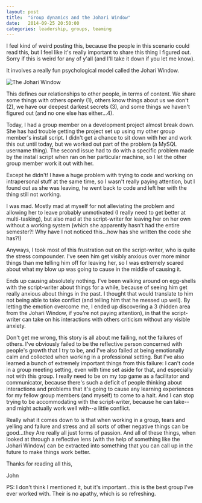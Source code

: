 ```yaml
---
layout: post
title:  "Group dynamics and the Johari Window"
date:   2014-09-25 20:50:00
categories: leadership, groups, teaming
---
```

I feel kind of weird posting this, because the people in this scenario could read this, but I feel like it's really important to share this thing I figured out.  Sorry if this is weird for any of y'all (and I'll take it down if you let me know).

It involves a really fun psychological model called the Johari Window.

![The Johari Window](http://www.businessballs.com/images/johariwindowmodel.jpg)

This defines our relationships to other people, in terms of content.  We share some things with others openly (1), others know things about us we don't (2), we have our deepest darkest secrets (3), and some things we haven't figured out (and no one else has either...4).

Today, I had a group member on a development project almost break down.  She has had trouble getting the project set up using my other group member's install script.  I didn't get a chance to sit down with her and work this out until today, but we worked out part of the problem (a MySQL username thing).  The second issue had to do with a specific problem made by the install script when ran on her particular machine, so I let the other group member work it out with her.

Except he didn't!  I have a huge problem with trying to code and working on intrapersonal stuff at the same time, so I wasn't really paying attention, but I found out as she was leaving, he went back to code and left her with the thing still not working.

I was mad.  Mostly mad at myself for not alleviating the problem and allowing her to leave probably unmotivated (I really need to get better at multi-tasking), but also mad at the script-writer for leaving her on her own without a working system (which she apparently hasn't had the entire semester?!  Why have I not noticed this...how has she written the code she has?!)

Anyways, I took most of this frustration out on the script-writer, who is quite the stress compounder.  I've seen him get visibly anxious over more minor things than me telling him off for leaving her, so I was extremely scared about what my blow up was going to cause in the middle of causing it.

Ends up causing absolutely nothing.  I've been walking around on egg-shells with the script-writer about things for a while, because of seeing him get really anxious about things in the past.  I thought that would translate to him not being able to take conflict (and telling him that he messed up well).  By letting the emotion overcome me, I ended up discovering a 3 (hidden area from the Johari Window, if you're not paying attention), in that the script-writer can take on his interactions with others criticism without any visible anxiety.

Don't get me wrong, this story is all about me failing, not the failures of others.  I've obviously failed to be the reflective person concerned with people's growth that I try to be, and I've also failed at being emotionally calm and collected when working in a professional setting.  But I've also learned a bunch of extremely important things from this failure: I can't code in a group meeting setting, even with time set aside for that, and especially not with this group. I really need to be on my top game as a facilitator and communicator, because there's such a deficit of people thinking about interactions and problems that it's going to cause any learning experiences for my fellow group members (and myself) to come to a halt.  And I can stop trying to be accommodating with the script-writer, because he can take--and might actually work well with--a little conflict.

Really what it comes down to is that when working in a group, tears and yelling and failure and stress and all sorts of other negative things can be good...they Are really all just forms of passion.  And all of these things, when looked at through a reflective lens (with the help of something like the Johari Window) can be extracted into something that you can call up in the future to make things work better.

Thanks for reading all this,

John

PS: I don't think I mentioned it, but it's important...this is the best group I've ever worked with.  Their is no apathy, which is so refreshing.